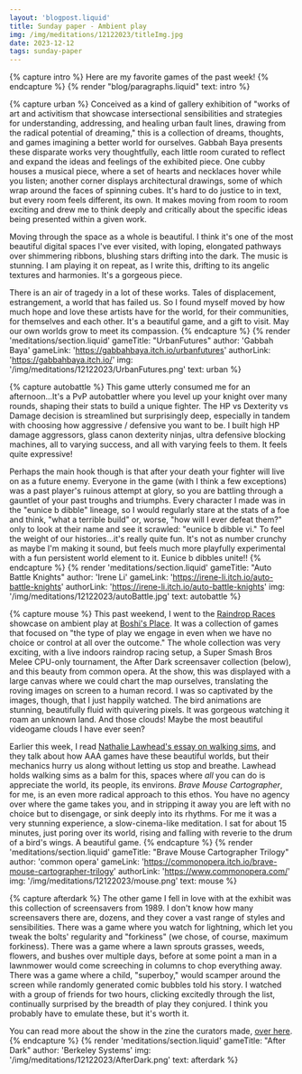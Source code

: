 ```yaml
---
layout: 'blogpost.liquid'
title: Sunday paper - Ambient play
img: /img/meditations/12122023/titleImg.jpg
date: 2023-12-12
tags: sunday-paper
---
```

<!-- INTRO -->
{% capture intro %}
Here are my favorite games of the past week!
{% endcapture %}
{% render "blog/paragraphs.liquid" text: intro %}

{% capture urban %}
Conceived as a kind of gallery exhibition of "works of art and activitism that showcase intersectional sensibilities and strategies for understanding, addressing, and healing urban fault lines, drawing from the radical potential of dreaming," this is a collection of dreams, thoughts, and games imagining a better world for ourselves. Gabbah Baya presents these disparate works very thoughtfully, each little room curated to reflect and expand the ideas and feelings of the exhibited piece. One cubby houses a musical piece, where a set of hearts and necklaces hover while you listen; another corner displays architectural drawings, some of which wrap around the faces of spinning cubes. It's hard to do justice to in text, but every room feels different, its own. It makes moving from room to room exciting and drew me to think deeply and critically about the specific ideas being presented within a given work.

Moving through the space as a whole is beautiful. I think it's one of the most beautiful digital spaces I've ever visited, with loping, elongated pathways over shimmering ribbons, blushing stars drifting into the dark. The music is stunning. I am playing it on repeat, as I write this, drifting to its angelic textures and harmonies. It's a gorgeous piece. 

There is an air of tragedy in a lot of these works. Tales of displacement, estrangement, a world that has failed us. So I found myself moved by how much hope and love these artists have for the world, for their communities, for themselves and each other. It's a beautiful game, and a gift to visit. May our own worlds grow to meet its compassion.
{% endcapture %}
{% render 'meditations/section.liquid' 
    gameTitle: "UrbanFutures"
    author: 'Gabbah Baya'
    gameLink: 'https://gabbahbaya.itch.io/urbanfutures'
    authorLink: 'https://gabbahbaya.itch.io/'
    img: '/img/meditations/12122023/UrbanFutures.png'
    text: urban
%}


{% capture autobattle %}
This game utterly consumed me for an afternoon...It's a PvP autobattler where you level up your knight over many rounds, shaping their stats to build a unique fighter. The HP vs Dexterity vs Damage decision is streamlined but surprisingly deep, especially in tandem with choosing how aggressive / defensive you want to be. I built high HP damage aggressors, glass canon dexterity ninjas, ultra defensive blocking machines, all to varying success, and all with varying feels to them. It feels quite expressive!

Perhaps the main hook though is that after your death your fighter will live on as a future enemy. Everyone in the game (with I think a few exceptions) was a past player's ruinous attempt at glory, so you are battling through a gauntlet of your past troughs and triumphs. Every character I made was in the "eunice b dibble" lineage, so I would regularly stare at the stats of a foe and think, "what a terrible build" or, worse, "how will I ever defeat them?" only to look at their name and see it scrawled: "eunice b dibble vi." To feel the weight of our histories...it's really quite fun. It's not as number crunchy as maybe I'm making it sound, but feels much more playfully experimental with a fun persistent world element to it. Eunice b dibbles unite!!
{% endcapture %}
{% render 'meditations/section.liquid' 
    gameTitle: "Auto Battle Knights"
    author: 'Irene Li'
    gameLink: 'https://irene-li.itch.io/auto-battle-knights'
    authorLink: 'https://irene-li.itch.io/auto-battle-knights'
    img: '/img/meditations/12122023/autoBattle.jpg'
    text: autobattle
%}


{% capture mouse %}
This past weekend, I went to the <a href="https://flan.itch.io/raindrop-races-zine">Raindrop Races</a> showcase on ambient play at <a href="https://linktr.ee/boshisplace">Boshi's Place</a>. It was a collection of games that focused on "the type of play we engage in even when we have no choice or control at all over the outcome." The whole collection was very exciting, with a live indoors raindrop racing setup, a Super Smash Bros Melee CPU-only tournament, the After Dark screensaver collection (below), and this beauty from common opera. At the show, this was displayed with a large canvas where we could chart the map ourselves, translating the roving images on screen to a human record. I was so captivated by the images, though, that I just happily watched. The bird animations are stunning, beautifully fluid with quivering pixels. It was gorgeous watching it roam an unknown land. And those clouds! Maybe the most beautiful videogame clouds I have ever seen? 

Earlier this week, I read <a href="http://www.nathalielawhead.com/candybox/walking-sims-and-the-joy-of-existing-in-a-virtual-space">Nathalie Lawhead's essay on walking sims</a>, and they talk about how AAA games have these beautiful worlds, but their mechanics hurry us along without letting us stop and breathe. Lawhead holds walking sims as a balm for this, spaces where <i>all</i> you can do is appreciate the world, its people, its environs. <i>Brave Mouse Cartographer</i>, for me, is an even more radical approach to this ethos. You have no agency over where the game takes you, and in stripping it away you are left with no choice but to disengage, or sink deeply into its rhythms. For me it was a very stunning experience, a slow-cinema-like meditation. I sat for about 15 minutes, just poring over its world, rising and falling with reverie to the drum of a bird's wings. A beautiful game.
{% endcapture %}
{% render 'meditations/section.liquid' 
    gameTitle: "Brave Mouse Cartographer Trilogy"
    author: 'common opera'
    gameLink: 'https://commonopera.itch.io/brave-mouse-cartographer-trilogy'
    authorLink: 'https://www.commonopera.com/'
    img: '/img/meditations/12122023/mouse.png'
    text: mouse
%}


{% capture afterdark %}
The other game I fell in love with at the exhibit was this collection of screensavers from 1989. I don't know how many screensavers there are, dozens, and they cover a vast range of styles and sensibilities. There was a game where you watch for lightning, which let you tweak the bolts' regularity and "forkiness" (we chose, of course, maximum forkiness). There was a game where a lawn sprouts grasses, weeds, flowers, and bushes over multiple days, before at some point a man in a lawnmower would come screeching in columns to chop everything away. There was a game where a child, "superboy," would scamper around the screen while randomly generated comic bubbles told his story. I watched with a group of friends for two hours, clicking excitedly through the list, continually surprised by the breadth of play they conjured. I think you probably have to emulate these, but it's worth it.

You can read more about the show in the zine the curators made, <a href="https://flan.itch.io/raindrop-races-zine">over here</a>.
{% endcapture %}
{% render 'meditations/section.liquid' 
    gameTitle: "After Dark"
    author: 'Berkeley Systems'
    img: '/img/meditations/12122023/AfterDark.png'
    text: afterdark
%}